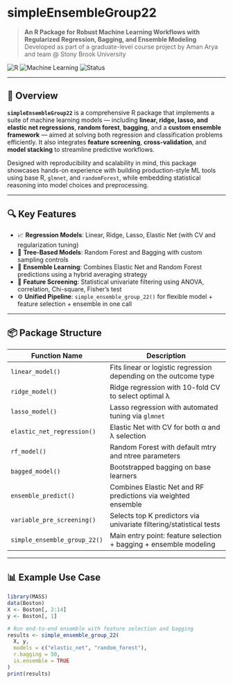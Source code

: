 # simpleEnsembleGroup22

> **An R Package for Robust Machine Learning Workflows with Regularized Regression, Bagging, and Ensemble Modeling**  
> Developed as part of a graduate-level course project by Aman Arya and team @ Stony Brook University

![R](https://img.shields.io/badge/Language-R-blue)
![Machine Learning](https://img.shields.io/badge/Focus-Machine%20Learning-brightgreen)
![Status](https://img.shields.io/badge/Stage-Academic%20Project-lightgrey)

---

## 🚀 Overview

**`simpleEnsembleGroup22`** is a comprehensive R package that implements a suite of machine learning models — including **linear, ridge, lasso, and elastic net regressions**, **random forest**, **bagging**, and a **custom ensemble framework** — aimed at solving both regression and classification problems efficiently. It also integrates **feature screening**, **cross-validation**, and **model stacking** to streamline predictive workflows.

Designed with reproducibility and scalability in mind, this package showcases hands-on experience with building production-style ML tools using base R, `glmnet`, and `randomForest`, while embedding statistical reasoning into model choices and preprocessing.

---

## 🔍 Key Features

- 📈 **Regression Models**: Linear, Ridge, Lasso, Elastic Net (with CV and regularization tuning)
- 🌳 **Tree-Based Models**: Random Forest and Bagging with custom sampling controls
- 🧠 **Ensemble Learning**: Combines Elastic Net and Random Forest predictions using a hybrid averaging strategy
- 🔎 **Feature Screening**: Statistical univariate filtering using ANOVA, correlation, Chi-square, Fisher’s test
- ⚙️ **Unified Pipeline**: `simple_ensemble_group_22()` for flexible model + feature selection + ensemble in one call

---

## 📦 Package Structure

| Function Name              | Description                                                                 |
|---------------------------|-----------------------------------------------------------------------------|
| `linear_model()`          | Fits linear or logistic regression depending on the outcome type           |
| `ridge_model()`           | Ridge regression with 10-fold CV to select optimal λ                       |
| `lasso_model()`           | Lasso regression with automated tuning via `glmnet`                        |
| `elastic_net_regression()`| Elastic Net with CV for both α and λ selection                             |
| `rf_model()`              | Random Forest with default mtry and ntree parameters                       |
| `bagged_model()`          | Bootstrapped bagging on base learners                                      |
| `ensemble_predict()`      | Combines Elastic Net and RF predictions via weighted ensemble              |
| `variable_pre_screening()`| Selects top K predictors via univariate filtering/statistical tests        |
| `simple_ensemble_group_22()` | Main entry point: feature selection + bagging + ensemble modeling      |

---

## 📊 Example Use Case

```r
library(MASS)
data(Boston)
X <- Boston[, 2:14]
y <- Boston[, 1]

# Run end-to-end ensemble with feature selection and bagging
results <- simple_ensemble_group_22(
  X, y,
  models = c("elastic_net", "random_forest"),
  r.bagging = 50,
  is.ensemble = TRUE
)
print(results)
